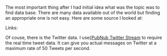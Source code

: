 The most important thing after I had initial idea what was the topic was to find data base. There are many data available out of the world but finding an appropriate one is not easy. Here are some source I looked at:

Links:

Of couse, there is the Twitter data. I use[{PubNub Twitter Stream](https://www.pubnub.com/developers/realtime-data-streams/twitter-stream/) to require the real time tweet data. It can give you actual messages on Twitter at a maximum rate of 50 Tweets per second.
